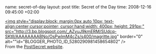 name: secret-of-day
layout: post
title: Secret of the Day
time: 2008-12-16 09:45:00 +02:00

<a href="http://3.bp.blogspot.com/_AZvuJ9kmERM/SUdcq-SKtlI/AAAAAAAABNo/OsPwlmM4cZs/s1600-h/magritte.jpg"><img style="display:block; margin:0px auto 10px; text-align:center;cursor:pointer; cursor:hand;width: 400px; height: 291px;" src="http://3.bp.blogspot.com/_AZvuJ9kmERM/SUdcq-SKtlI/AAAAAAAABNo/OsPwlmM4cZs/s400/magritte.jpg" border="0" alt=""id="BLOGGER_PHOTO_ID_5280290981458654802" /></a><br />From the <a href="http://postsecret.blogspot.com/">PostSecret website</a>.
